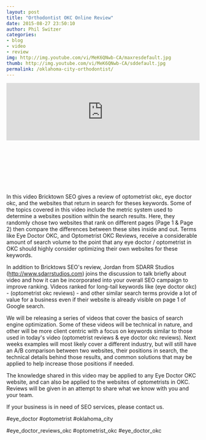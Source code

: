 ```yaml
---
layout: post
title: "Orthodontist OKC Online Review"
date: 2015-08-27 23:50:10
author: Phil Switzer
categories: 
- blog 
- video
- review
img: http://img.youtube.com/vi/MeK6QNwb-CA/maxresdefault.jpg
thumb: http://img.youtube.com/vi/MeK6QNwb-CA/sddefault.jpg
permalink: /oklahoma-city-orthodontist/
---
```

<div style="width:100%; height:0; margin-bottom:57%">
<iframe width="100%" src="https://www.youtube.com/embed/MeK6QNwb-CA?rel=0" frameborder="0" allowfullscreen></iframe>
</div>

In this video Bricktown SEO gives a review of optometrist okc, eye doctor okc, and the websites that return in search for theses keywords. Some of the topics covered in this video include the metric system used to determine a websites position within the search results. Here, they randomly chose two websites that rank on different pages (Page 1 & Page 2) then compare the differences between these sites inside and out. Terms like Eye Doctor OKC, and Optometrist OKC Reviews, receive a considerable amount of search volume to the point that any eye doctor / optometrist in OKC should highly consider optimizing their own websites for these keywords. <!--more-->

In addition to Bricktows SEO's review, Jordan from SDARR Studios (http://www.sdarrstudios.com) joins the discussion to talk briefly about video and how it can be incorporated into your overall SEO campaign to improve ranking. Videos ranked for long-tail keywords like (eye doctor okc) - (optometrist okc reviews) - and other similar search terms provide a lot of value for a business even if their website is already visible on page 1 of Google search.

We will be releasing a series of videos that cover the basics of search engine optimization. Some of these videos will be technical in nature, and other will be more client centric with a focus on keywords similar to those used in today's video (optometrist reviews & eye doctor okc reviews). Next weeks examples will most likely cover a different industry, but will still have an A/B comparison between two websites, their positions in search, the technical details behind those results, and common solutions that may be applied to help increase those positions if needed.

The knowledge shared in this video may be applied to any Eye Doctor OKC website, and can also be applied to the websites of optometrists in OKC. Reviews will be given in an attempt to share what we know with you and your team.

If your business is in need of SEO services, please contact us.

#eye_doctor
#optometrist
#oklahoma_city

#eye_doctor_reviews_okc
#optometrist_okc
#eye_doctor_okc